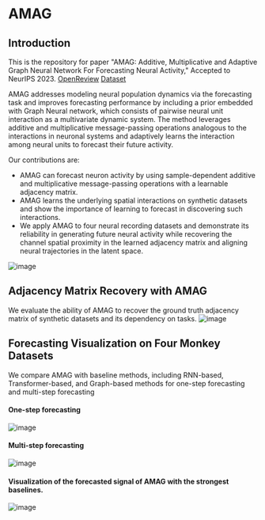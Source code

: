 # AMAG
## Introduction
This is the repository for paper "AMAG: Additive, Multiplicative and Adaptive Graph Neural Network For Forecasting Neural Activity," Accepted to NeurIPS 2023.
[OpenReview](https://openreview.net/forum?id=7ntI4kcoqG) [Dataset](https://zenodo.org/doi/10.5281/zenodo.10139709)


AMAG addresses modeling neural population dynamics via the forecasting task and improves forecasting performance by including a prior embedded with Graph Neural network, which consists of pairwise neural unit interaction as a multivariate dynamic system. The method leverages additive and multiplicative message-passing operations analogous to the interactions in neuronal systems and adaptively learns the interaction among neural units to forecast their future activity. 

Our contributions are:
- AMAG can forecast neuron activity by using sample-dependent additive and multiplicative message-passing operations with a learnable adjacency matrix.
- AMAG learns the underlying spatial interactions on synthetic datasets and show the importance of learning to forecast in discovering such interactions.
- We apply AMAG to four neural recording datasets and demonstrate its reliability in generating future neural activity while recovering the channel spatial proximity in the learned adjacency matrix and aligning neural trajectories in the latent space.

![image](https://github.com/christincha/AMAG/assets/27986186/0625055d-0619-4fec-bb72-af42edfbf12d)


## Adjacency Matrix Recovery with AMAG
We evaluate the ability of AMAG to recover the ground truth adjacency matrix of synthetic datasets and its dependency on tasks.
![image](https://github.com/christincha/AMAG/assets/27986186/535172d7-8fe0-4b09-8fda-d22a983f1a53)


## Forecasting Visualization on Four Monkey Datasets
We compare AMAG with baseline methods, including RNN-based, Transformer-based, and Graph-based methods for one-step forecasting and multi-step forecasting
#### One-step forecasting
![image](https://github.com/christincha/AMAG/assets/27986186/3cb40c18-d32c-4f2f-881e-9ce7e3679d6c)

#### Multi-step forecasting
![image](https://github.com/christincha/AMAG/assets/27986186/0da625b1-99d2-4676-9dd0-affee9b99c29)


#### Visualization of the forecasted signal of AMAG with the strongest baselines.
![image](https://github.com/christincha/AMAG/assets/27986186/49833ebb-47e9-4347-91a4-baade35fa7f7)


